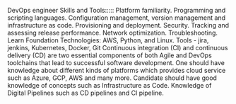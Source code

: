 DevOps engineer Skills and Tools:::::
Platform familiarity.
Programming and scripting languages.
Configuration management, version management and infrastructure as code.
Provisioning and deployment.
Security.
Tracking and assessing release performance.
Network optimization.
Troubleshooting.
Learn Foundation Technologies: AWS, Python, and Linux.
Tools - jira, jenkins, Kubernetes, Docker, Git
Continuous integration (CI) and continuous delivery (CD) are two essential components of both Agile and DevOps toolchains that lead to successful software development.
One should have knowledge about different kinds of platforms which provides cloud service such as Azure, GCP, AWS and many more.
Candidate should have good knowledge of concepts such as Infrastructure as Code.
Knowledge of Digital Pipelines such as CD pipelines and CI pipeline.
